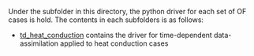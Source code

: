 Under the subfolder in this directory, the python driver for each set of OF cases is hold.
The contents in each subfolders is as follows:
* [td_heat_conduction](./td_heat_conduction) contains the driver for time-dependent data-assimilation applied to heat conduction cases
